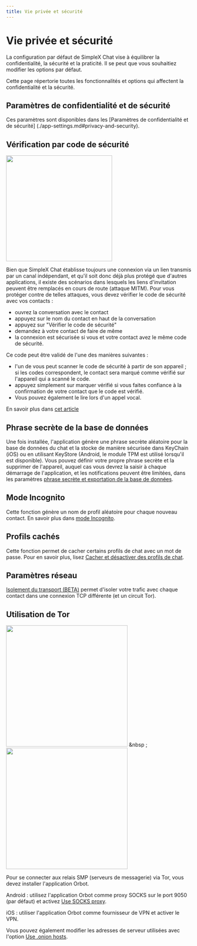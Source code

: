 ```yaml
---
title: Vie privée et sécurité
---
```

# Vie privée et sécurité

La configuration par défaut de SimpleX Chat vise à équilibrer la confidentialité, la sécurité et la praticité. Il se peut que vous souhaitiez modifier les options par défaut.

Cette page répertorie toutes les fonctionnalités et options qui affectent la confidentialité et la sécurité.

## Paramètres de confidentialité et de sécurité

Ces paramètres sont disponibles dans les [Paramètres de confidentialité et de sécurité] (./app-settings.md#privacy-and-security).

## Vérification par code de sécurité

<img src="../../blog/images/20230103-verification.png" width="288">

Bien que SimpleX Chat établisse toujours une connexion via un lien transmis par un canal indépendant, et qu'il soit donc déjà plus protégé que d'autres applications, il existe des scénarios dans lesquels les liens d'invitation peuvent être remplacés en cours de route (attaque MITM). Pour vous protéger contre de telles attaques, vous devez vérifier le code de sécurité avec vos contacts :

- ouvrez la conversation avec le contact
- appuyez sur le nom du contact en haut de la conversation
- appuyez sur "Vérifier le code de sécurité"
- demandez à votre contact de faire de même
- la connexion est sécurisée si vous et votre contact avez le même code de sécurité.

Ce code peut être validé de l'une des manières suivantes :

- l'un de vous peut scanner le code de sécurité à partir de son appareil ; si les codes correspondent, le contact sera marqué comme vérifié sur l'appareil qui a scanné le code.
- appuyez simplement sur marquer vérifié si vous faites confiance à la confirmation de votre contact que le code est vérifié.
- Vous pouvez également le lire lors d'un appel vocal.

En savoir plus dans [cet article](../../blog/20230103-simplex-chat-v4.4-messages-disparus.md#connexion-sécurité-vérification)

## Phrase secrète de la base de données

Une fois installée, l'application génère une phrase secrète aléatoire pour la base de données du chat et la stocke de manière sécurisée dans KeyChain (iOS) ou en utilisant KeyStore (Android, le module TPM est utilisé lorsqu'il est disponible). Vous pouvez définir votre propre phrase secrète et la supprimer de l'appareil, auquel cas vous devrez la saisir à chaque démarrage de l'application, et les notifications peuvent être limitées, dans les paramètres [phrase secrète et exportation de la base de données](./managing-data.md#database-passphrase).

## Mode Incognito

Cette fonction génère un nom de profil aléatoire pour chaque nouveau contact. En savoir plus dans [mode Incognito](./app-settings.md#incognito).

## Profils cachés

Cette fonction permet de cacher certains profils de chat avec un mot de passe. Pour en savoir plus, lisez [Cacher et désactiver des profils de chat](./chat-profiles.md#hiding-and-muting-chat-profiles).

## Paramètres réseau

[Isolement du transport (BETA)](./app-settings.md#transport-isolation-beta) permet d'isoler votre trafic avec chaque contact dans une connexion TCP différente (et un circuit Tor).

## Utilisation de Tor

<img src="../../blog/images/20220808-tor1.png" width="330"> &nbsp ; <img src="../../blog/images/20220808-tor2.png" width="330">

Pour se connecter aux relais SMP (serveurs de messagerie) via Tor, vous devez installer l'application Orbot.

Android : utilisez l'application Orbot comme proxy SOCKS sur le port 9050 (par défaut) et activez [Use SOCKS proxy](./app-settings.md#use-socks-proxy-android-only).

iOS : utiliser l'application Orbot comme fournisseur de VPN et activer le VPN.

Vous pouvez également modifier les adresses de serveur utilisées avec l'option [Use .onion hosts](./app-settings.md#use-onion-hosts).
